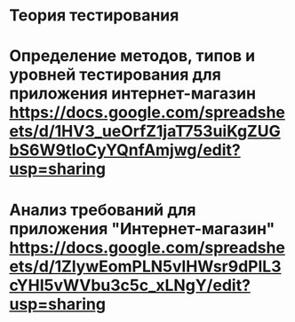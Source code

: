 # Теория тестирования
# Определение методов, типов и уровней тестирования для приложения интернет-магазин https://docs.google.com/spreadsheets/d/1HV3_ueOrfZ1jaT753uiKgZUGbS6W9tloCyYQnfAmjwg/edit?usp=sharing
# Анализ требований для приложения "Интернет-магазин" https://docs.google.com/spreadsheets/d/1ZlywEomPLN5vlHWsr9dPlL3cYHI5vWVbu3c5c_xLNgY/edit?usp=sharing
